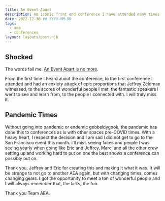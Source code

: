 ```yaml
---
title: An Event Apart
description: An iconic front end conference I have attended many times. Goodbye, old friend.
date: 2022-12-30 ## YYYY-MM-DD
tags:
  - aea
  - conferences
layout: layouts/post.njk
---
```


## Shocked

The words fail me. [An Event Apart is no more](https://www.aneventapart.com/).

From the first time I heard about the conference, to the first conference I attended and had an anxiety attack of epic proportions that Jeffrey Zeldman witnessed, to the scores of wonderful people I met, the fantastic speakers I went to see and learn from, to the people I connected with. I will truly miss it.

## Pandemic Times

Without going into pandemic or endemic gobbeldygook, the pandemic has done this to conferences as is with other spaces pre-COVID times. With a heavy heart, I respect the decision and I am sad I did not get to go to the San Francisco event this month. I'll miss seeing faces and people I was seeing yearly when going like Eric and Jeffrey, Marci and all the other crew setting up and working hard to put on one the best shows a conference can possibly put on.

Thank you, Jeffrey and Eric for creating this and making it what it was. It will be strange to not go to another AEA again, but with changing times, comes changing gears. I got the opportunity to meet a ton of wonderful people and I will always remember that, the talks, the fun.

Thank you Team AEA.
